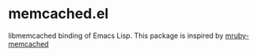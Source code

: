 # memcached.el

libmemcached binding of Emacs Lisp. This package is inspired by [mruby-memcached](https://github.com/matsumoto-r/mruby-memcached)
